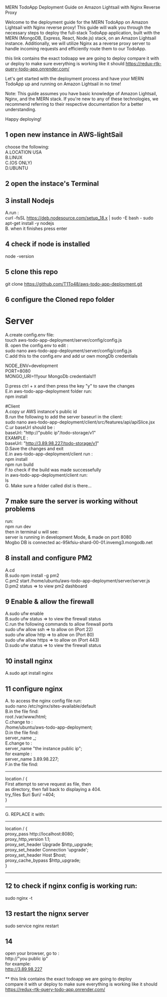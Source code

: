 MERN TodoApp Deployment Guide on Amazon Lightsail with Nginx Reverse Proxy

Welcome to the deployment guide for the MERN TodoApp on Amazon Lightsail with Nginx reverse proxy! This guide will walk you through the necessary steps to deploy the full-stack TodoApp application, built with the MERN (MongoDB, Express, React, Node.js) stack, on an Amazon Lightsail instance. Additionally, we will utilize Nginx as a reverse proxy server to handle incoming requests and efficiently route them to our TodoApp.

this link contains the exact todoapp we are going to deploy 
compare it with ur deploy to make sure everything is working like it should 
https://redux-rtk-query-todo-app.onrender.com/

Let's get started with the deployment process and have your MERN TodoApp up and running on Amazon Lightsail in no time!

Note: This guide assumes you have basic knowledge of Amazon Lightsail, Nginx, and the MERN stack. If you're new to any of these technologies, we recommend referring to their respective documentation for a better understanding.

Happy deploying!

## 1 open new instance in AWS-lightSail
choose the following:  
A.LOCATION USA  
B.LINUX  
C.(OS ONLY)  
D.UBUNTU  

## 2 open the instace's Terminal  
## 3 install Nodejs   
A.run :  
curl -fsSL https://deb.nodesource.com/setup_18.x | sudo -E bash -
sudo apt-get install -y nodejs  
B. when it finishes press enter  
## 4 check if node is installed  
node -version  
## 5 clone this repo   
git clone https://github.com/T1To48/aws-todo-app-deployment.git  
## 6 configure the Cloned repo folder  
# Server  
A.create config.env file:  
 touch aws-todo-app-deployment/server/config/config.js  
 B. open the config.env to edit :  
 sudo nano aws-todo-app-deployment/server/config/config.js  
 C.add this to the config.env  and add ur own mongDb credentials  

NODE_ENV=development    
PORT=8080            
MONGO_URI=!!!your MongoDb credentials!!!  

D.press ctrl + x and then press the key "y" to save the changes  
E.in aws-todo-app-deployment folder run:  
npm install  

#Client  
A.copy ur AWS instance's public id   
B.run the following to add the server baseurl in the client:  
sudo nano aws-todo-app-deployment/client/src/features/api/apiSlice.jsx  
C.ur baseUrl should be :  
baseUrl: "http://"public ip"/todo-storage/v1"  
EXAMPLE :  
baseUrl: "http://3.89.98.227/todo-storage/v1"  
D.Save the changes and exit   
E.in aws-todo-app-deployment/client run :  
npm install  
npm run build  
F.to check if the build was made successefully  
in aws-todo-app-deployment/client run:  
ls  
G. Make sure a folder called dist is there...  

## 7 make sure the server is working without problems  
run:  
npm run dev  
then in terminal u will see:  
server is running in development Mode, & made on port 8080  
Mogbo DB is connected ac-95kfsiu-shard-00-01.invemg3.mongodb.net  

## 8 install and configure PM2  
A.cd  
B.sudo npm install -g pm2  
C.pm2 start /home/ubuntu/aws-todo-app-deployment/server/server.js  
D.pm2 status => to view pm2 dashboard  

## 9 Enable & allow  the firewall  
A.sudo ufw enable  
B.sudo ufw status => to view the firewall status  
C.run the following commands to allow firewall ports  
sudo ufw allow ssh   => to allow on (Port 22)  
sudo ufw allow http  => to allow on (Port 80)  
sudo ufw allow https => to allow on (Port 443)  
D.sudo ufw status => to view the firewall status  

## 10 install nginx  
A.sudo apt install nginx  

## 11 configure nginx  
A. to access the nginx config file run:  
sudo nano /etc/nginx/sites-available/default  
B.in the file find:  
 root /var/www/html;  
C.change to :  
/home/ubuntu/aws-todo-app-deployment;  
D.in the file find:  
server_name _;  
E.change to :  
server_name "the instance public ip";  
for example :  
server_name 3.89.98.227;  
F.in the file find:   
_____________________________________________________  
location / {  
First attempt to serve request as file, then  
as directory, then fall back to displaying a 404.  
try_files $uri $uri/ =404;  
}  
_____________________________________________________  
G. REPLACE it with:  
_____________________________________________________  
location / {  
        proxy_pass http://localhost:8080;  
        proxy_http_version 1.1;  
        proxy_set_header Upgrade $http_upgrade;  
        proxy_set_header Connection 'upgrade';  
        proxy_set_header Host $host;  
        proxy_cache_bypass $http_upgrade;  
    }  
____________________________________________________  

## 12 to check if nginx config is working run:  
sudo nginx -t  

## 13 restart the nignx server  
sudo service nginx restart  

## 14  
open your browser, go to :  
http://"you public ip"  
for example:  
http://3.89.98.227  



** this link contains the exact todoapp we are going to deploy   
compare it with ur deploy to make sure everything is working like it should   
https://redux-rtk-query-todo-app.onrender.com/  











